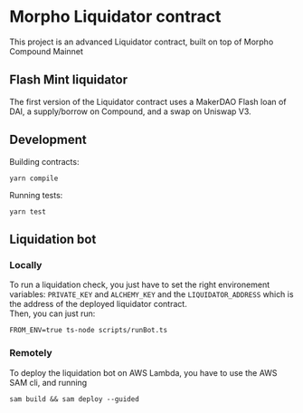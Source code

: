 # Morpho Liquidator contract

This project is an advanced Liquidator contract, built on top of Morpho Compound Mainnet

## Flash Mint liquidator

The first version of the Liquidator contract uses a MakerDAO Flash loan of DAI, a supply/borrow on Compound, and a swap on Uniswap V3.

## Development

Building contracts:

```shell
yarn compile
```

Running tests:

```shell
yarn test
```

## Liquidation bot

### Locally

To run a liquidation check, you just have to set the right environement variables: `PRIVATE_KEY` and `ALCHEMY_KEY`
and the `LIQUIDATOR_ADDRESS` which is the address of the deployed liquidator contract.  
Then, you can just run:

```shell
FROM_ENV=true ts-node scripts/runBot.ts
```

### Remotely

To deploy the liquidation bot on AWS Lambda, you have to use the AWS SAM cli, and running

```shell
sam build && sam deploy --guided
```
